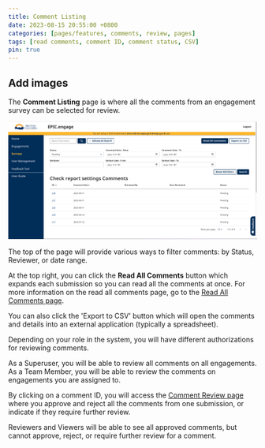 ```yaml
---
title: Comment Listing
date: 2023-08-15 20:55:00 +0800
categories: [pages/features, comments, review, pages]
tags: [read comments, comment ID, comment status, CSV]
pin: true
---
```


## Add images

The **Comment Listing** page is where all the comments from an engagement survey can be selected for review.  

![Comment Listing page](/assets/images/comment-listing.png)

The top of the page will provide various ways to filter comments: by Status, Reviewer, or date range.  

At the top right, you can click the **Read All Comments** button which expands each submission so you can read all the comments at once. For more information on the read all comments page, go to the [Read All Comments page](/met-guide/posts/read-all-comments-page/).  

You can also click the 'Export to CSV' button which will open the comments and details into an external application (typically a spreadsheet).

Depending on your role in the system, you will have different authorizations for reviewing comments.  

As a Superuser, you will be able to review all comments on all engagements. 
As a Team Member, you will be able to review the comments on engagements you are assigned to.

By clicking on a comment ID, you will access the [Comment Review page](/met-guide/posts/comment-review-page/) where you approve and reject all the comments from one submission, or indicate if they require further review.   

Reviewers and Viewers will be able to see all approved comments, but cannot approve, reject, or require further review for a comment.  




